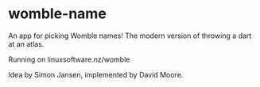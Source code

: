 # womble-name
An app for picking Womble names! The modern version of throwing a dart at an
atlas.

Running on linuxsoftware.nz/womble

Idea by Simon Jansen, implemented by David Moore.

